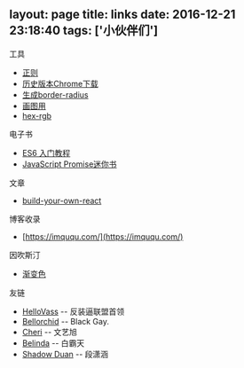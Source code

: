 layout: page
title: links
date: 2016-12-21 23:18:40
tags: ['小伙伴们']
---

工具
- [正则](https://regexper.com/#)
- [历史版本Chrome下载](https://chromium.cypress.io/)
- [生成border-radius](https://9elements.github.io/fancy-border-radius/full-control.html)
- [画图用](https://excalidraw.com/)
- [hex-rgb](https://www.webfx.com/web-design/hex-to-rgb/)

电子书
- [ES6 入门教程](https://es6.ruanyifeng.com/)
- [JavaScript Promise迷你书](http://liubin.org/promises-book/#introduction)

文章
- [build-your-own-react](https://pomb.us/build-your-own-react/)

博客收录
- [https://imququ.com/](https://imququ.com/)

因吹斯汀
- [渐变色](https://uigradients.com/#CitrusPeel)

友链
- [HelloVass](http://hellovass.info/) -- 反装逼联盟首领
- [Bellorchid](http://blog.bellorchid.info/) -- Black Gay.
- [Cheri](http://cheri.love/) -- 文艺旭
- [Belinda](https://bailinlin.github.io/) -- 白霸天
- [Shadow Duan](http://www.programmernotes.net/) -- 段潇涵